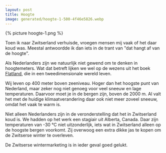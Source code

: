 ```yaml
---
layout: post
title: Hoogte
image: generated/hoogte-1-500-4f46e5826.webp
---
```


{% picture hoogte-1.png %}

Toen ik naar Zwitserland verhuisde, vroegen mensen mij vaak of het daar koud was. Meestal antwoordde ik dan iets in de trant van "dat hangt af van de hoogte".

Als Nederlanders zijn we natuurlijk niet gewend om te denken in hoogtemeters. Wat dat betreft lijken we wel op de wezens uit het boek [Flatland](https://nl.wikipedia.org/wiki/Flatland), die in een tweedimensionale wereld leven.

Wij leven op 400 meter boven zeeniveau. Hoger dan het hoogste punt van Nederland, maar zeker nog niet genoeg voor veel sneeuw en lage temperaturen. Daarvoor moet je in de bergen zijn, boven de 2000 m. Al valt het met de huidige klimaatverandering daar ook niet meer zoveel sneeuw, omdat het vaak te warm is.

Niet alleen Nederlanders zijn in de veronderstelling dat het in Zwitserland koud is. We hadden op het werk een stagiair uit Alberta, Canada. Daar zijn temperaturen van -30 °C niet uitzonderlijk, iets wat in Zwitserland alleen op de hoogste bergen voorkomt. Zij overwoog een extra dikke jas te kopen om de Zwitserse winter te overleven.

De Zwitserse wintermarketing is in ieder geval goed gelukt.
